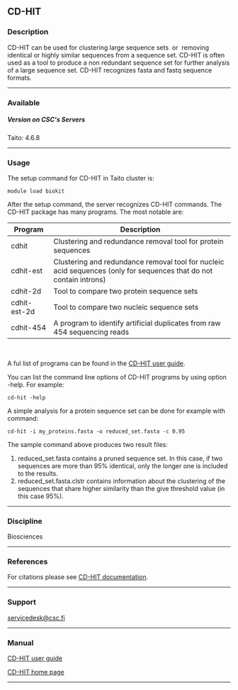 ## CD-HIT

### Description

CD-HIT can  be used for  clustering large sequence sets   or  removing
identical or highly  similar sequences from a sequence  set. CD-HIT is
often  used as  a tool  to produce  a non  redundant sequence  set for
further analysis of a large  sequence set. CD-HIT recognizes fasta and
fastq sequence formats.

------------------------------------------------------------------------

### Available

##### Version on CSC's Servers

Taito: 4.6.8

------------------------------------------------------------------------

### Usage

The setup command for CD-HIT in Taito cluster is:

    module load biokit

After the  setup command, the  server recognizes CD-HIT  commands. The
CD-HIT package has many programs. The most notable are:

| Program | Description |
|--------------|--------------------------------------------------------------------------------------------------------------------|
| cdhit | Clustering and redundance removal tool for protein sequences |
| cdhit-est | Clustering and redundance removal tool for nucleic acid sequences (only for sequences that do not contain introns) |
| cdhit-2d | Tool to compare two protein sequence sets |
| cdhit-est-2d | Tool to compare two nucleic sequence sets |
| cdhit-454 | A program to identify artificial duplicates from raw 454 sequencing reads |

 

A ful list of programs can be found in the [CD-HIT user guide].

You can  list the  command line  options of  CD-HIT programs  by using
option -help. For example:

    cd-hit -help

A simple analysis  for a protein sequence set can  be done for example
with command:

    cd-hit -i my_proteins.fasta -o reduced_set.fasta -c 0.95

The sample command above produces two result files:

1.  reduced\_set.fasta contains  a pruned sequence set.  In this case,
    if two sequences are more than  95% identical, only the longer one
    is included to the results.
2.  reduced\_set.fasta.clstr contains information about the clustering
    of  the  sequences that  share  higher  similarity than  the  give
    threshold value (in this case 95%).

------------------------------------------------------------------------

### Discipline

Biosciences  

------------------------------------------------------------------------

### References

For citations please see [CD-HIT documentation].

------------------------------------------------------------------------

### Support

servicedesk@csc.fi

------------------------------------------------------------------------

### Manual

[CD-HIT user guide]

[CD-HIT home page]

------------------------------------------------------------------------

  [CD-HIT user guide]: http://weizhong-lab.ucsd.edu/cd-hit/wiki/doku.php?id=cd-hit_user_guide
  [CD-HIT documentation]: http://weizhong-lab.ucsd.edu/cd-hit/ref.php
  [CD-HIT home page]: http://weizhongli-lab.org/cd-hit/
